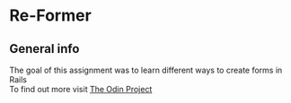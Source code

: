 # Re-Former

## General info
The goal of this assignment was to learn different ways to create forms in Rails <br>
To find out more visit [The Odin Project](https://www.theodinproject.com/paths/full-stack-ruby-on-rails/courses/ruby-on-rails/lessons/forms) 
	


